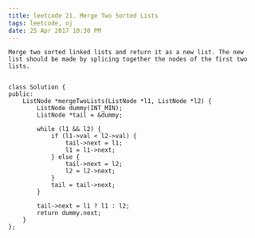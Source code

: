 ```yaml
---
title: leetcode 21. Merge Two Sorted Lists
tags: leetcode, oj
date: 25 Apr 2017 10:30 PM
---
```

	Merge two sorted linked lists and return it as a new list. The new list should be made by splicing together the nodes of the first two lists.


	class Solution {
	public:
	    ListNode *mergeTwoLists(ListNode *l1, ListNode *l2) {
	        ListNode dummy(INT_MIN);
	        ListNode *tail = &dummy;
	
	        while (l1 && l2) {
	            if (l1->val < l2->val) {
	                tail->next = l1;
	                l1 = l1->next;
	            } else {
	                tail->next = l2;
	                l2 = l2->next;
	            }
	            tail = tail->next;
	        }
	
	        tail->next = l1 ? l1 : l2;
	        return dummy.next;
	    }
	};